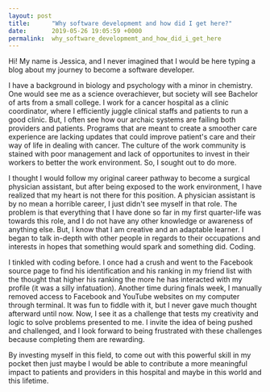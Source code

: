 ```yaml
---
layout: post
title:      "Why software developmemt and how did I get here?"
date:       2019-05-26 19:05:59 +0000
permalink:  why_software_developmemt_and_how_did_i_get_here
---
```




Hi!  My name is Jessica, and I never imagined that I would be here typing a blog about my journey to become a software developer. 

I have a background in biology and psychology with a minor in chemistry. One would see me as a science overachiever, but society will see Bachelor of arts from a small college. I work for a cancer hospital as a clinic coordinator, where I efficiently juggle clinical staffs and patients to run a good clinic. But, I often see how our archaic  systems are failing both providers and patients. Programs that are meant to create a smoother care experience are lacking updates that could improve patient's care and their way of life in dealing with cancer. The culture of the work community is stained with poor management and lack of opportunites to invest in their workers to better the work environment. So, I sought out to do more. 

I thought I would follow my original career pathway to become a surgical physician assistant, but after being exposed to the work environment, I have realized that my heart is not there for this position. A physician assistant is by no mean a horrible career, I just didn't see myself in that role. The problem is that everything that I have done so far in my first quarter-life was towards this role, and I do not have any other knowledge or awareness of anything else. But, I know that I am creative and an adaptable learner. I began to talk in-depth with other people in regards to their occupations and interests in hopes that something would spark and something did. Coding. 

I tinkled with coding before. I once had a crush and went to the Facebook source page to find his identification and his ranking in my friend list with the thought that higher his ranking the more he has interacted with my profile (it was a silly infatuation). Another time during finals week, I manually removed access to Facebook and YouTube websites on my computer through terminal. It was fun to fiddle with it, but I never gave much thought afterward until now. Now, I see it as a challenge that tests my creativity and logic to solve problems presented to me. I invite the idea of being pushed and challenged, and I look forward to being frustrated with these challenges because completing them are rewarding. 

 By investing myself in this field, to come out with this powerful skill in my pocket then just maybe  I would be able to contribute a more meaningful impact to patients and providers in this hospital and maybe in this world and this lifetime. 
